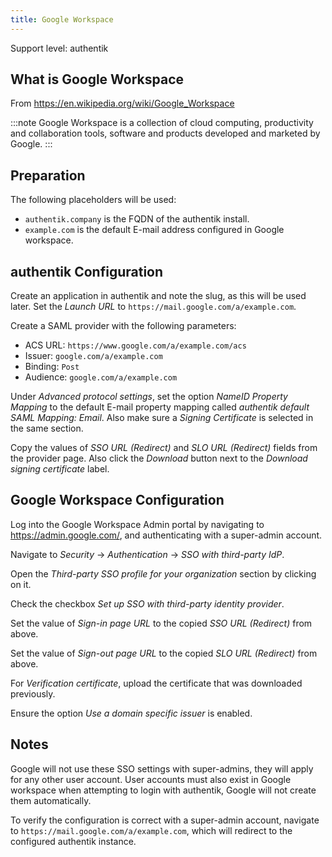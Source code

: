 ```yaml
---
title: Google Workspace
---
```


<span class="badge badge--primary">Support level: authentik</span>

## What is Google Workspace

From https://en.wikipedia.org/wiki/Google_Workspace

:::note
Google Workspace is a collection of cloud computing, productivity and collaboration tools, software and products developed and marketed by Google.
:::

## Preparation

The following placeholders will be used:

-   `authentik.company` is the FQDN of the authentik install.
-   `example.com` is the default E-mail address configured in Google workspace.

## authentik Configuration

Create an application in authentik and note the slug, as this will be used later. Set the _Launch URL_ to `https://mail.google.com/a/example.com`.

Create a SAML provider with the following parameters:

-   ACS URL: `https://www.google.com/a/example.com/acs`
-   Issuer: `google.com/a/example.com`
-   Binding: `Post`
-   Audience: `google.com/a/example.com`

Under _Advanced protocol settings_, set the option _NameID Property Mapping_ to the default E-mail property mapping called _authentik default SAML Mapping: Email_. Also make sure a _Signing Certificate_ is selected in the same section.

Copy the values of _SSO URL (Redirect)_ and _SLO URL (Redirect)_ fields from the provider page. Also click the _Download_ button next to the _Download signing certificate_ label.

## Google Workspace Configuration

Log into the Google Workspace Admin portal by navigating to https://admin.google.com/, and authenticating with a super-admin account.

Navigate to _Security_ -> _Authentication_ -> _SSO with third-party IdP_.

Open the _Third-party SSO profile for your organization_ section by clicking on it.

Check the checkbox _Set up SSO with third-party identity provider_.

Set the value of _Sign-in page URL_ to the copied _SSO URL (Redirect)_ from above.

Set the value of _Sign-out page URL_ to the copied _SLO URL (Redirect)_ from above.

For _Verification certificate_, upload the certificate that was downloaded previously.

Ensure the option _Use a domain specific issuer_ is enabled.

## Notes

Google will not use these SSO settings with super-admins, they will apply for any other user account. User accounts must also exist in Google workspace when attempting to login with authentik, Google will not create them automatically.

To verify the configuration is correct with a super-admin account, navigate to `https://mail.google.com/a/example.com`, which will redirect to the configured authentik instance.
